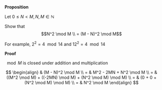 **Proposition**

Let $0 \leq N \lt M, N, M \in \mathbb{N}$

Show that $$N^2 \mod M \\ = (M - N)^2 \mod M$$

For example, $2^2 = 4 \mod 14$ and $12^2 = 4 \mod 14$

**Proof**

$\mod M$  is closed under addition and multiplication

$$
\begin{align}
 & (M - N)^2 \mod M \\
= & M^2 - 2MN + N^2 \mod M \\
= & ((M^2 \mod M) + ((-2MN) \mod M) + (N^2 \mod M) \mod M) \\
= & (0 + 0 + (N^2 \mod M) \mod M) \\
= & N^2 \mod M
\end{align}
$$